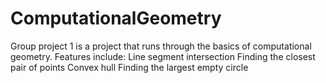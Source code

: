 # ComputationalGeometry

Group project 1 is a project that runs through the basics of computational geometry.
Features include:
    Line segment intersection
    Finding the closest pair of points
    Convex hull
    Finding the largest empty circle 